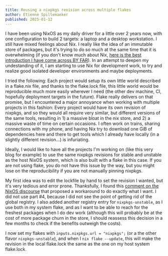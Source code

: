 ```yaml
---
title: Reusing a nixpkgs revision across multiple flakes
author: Etienne Spillemaeker
published: 2025-01-12
---
```


I have been using NixOS as my daily driver for a little over 2 years now, with
one configuration to build 2 targets: a laptop and a desktop workstation. I
still have mixed feelings about Nix. I really like the idea of an immutable
store of packages, but it's trying to do so much at the same time that it is
overwhelming (if you don't know much about Nix, [here is the best introduction I
have come across BY FAR][1]). In an attempt to deepen my undestanding of it, I
am starting to use Nix for development work, to try and realize good isolated
developer environments and maybe deployments.

I tried the following: Each project would setup its own little world described
in a flake.nix file, and thanks to the flake.lock file, this little world would
be reproducible much more easily wherever I need (the other dev machine, CI,
hopefully deployment targets in the future). Flake really delivers on that
promise, but I encountered a major annoyance when working with multiple projects
in this fashion: Every project would have its own revision of nixpkgs, and so
they would all require very similar, but different versions of the same tools,
resulting in 1) a massive bloat in the nix store, and 2) a massive waste of time
on certain occasions. I often work on trains, sharing connections with my phone,
and having Nix try to download one GiB of dependencies here and there to get
tools which I already have locally (in a slightly different revision...) is
infuriating.

Ideally, I would like to have all the projects I'm working on (like this very
blog for example) to use the same nixpkgs revisions for stable and unstable as
the host NixOS system, which is also built with a flake in this case. If you are
not using flake, you do not have this issue by the way, but you might lose on
the reproducibility if you are not manually pinning nixpkgs.

My first idea was to edit the lockfile by hand to set the revision I wanted, but
it's very tedious and error prone. Thanksfully, I found this [comment on the
NixOS discourse][2] that proposed a workaround to do exactly what I want. I did
not use part #4, because I did not see the point of getting rid of the global
registry. I also added another registry entry for `nixpkgs-unstable`, as I use
both in my system flake, and as I want to be able to reach for the freshest
packages when I do dev work (although this will probably be at the cost of more
package churn in the store, I should reassess this decision in a few months to
check if the benefits outweigh the costs).

I now set my flakes with `inputs.nixpkgs.url = "nixpkgs";` (or a the other
flavor `nixpkgs-unstable`), and when I `nix flake --update`, this will make the
revision in the local flake.lock the same as the one on my host system
flake.lock.

[1]: https://fzakaria.com/2024/07/05/learn-nix-the-fun-way.html
[2]: https://discourse.nixos.org/t/my-painpoints-with-flakes/9750/14

